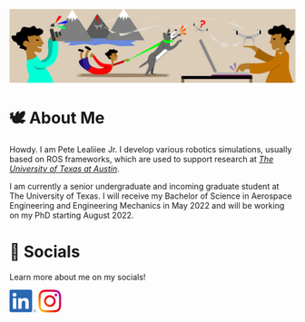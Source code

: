 ![_Pete Lealiiee Banner_](https://github.com/PeteLealiieeJ/PeteLealiieeJ/blob/main/images/gitbanner2.jpeg?raw=true)

# 🕊 About Me

Howdy. I am Pete Lealiiee Jr. I develop various robotics simulations, usually based on ROS frameworks, which are used to support research at [_The University of Texas at Austin_](https://www.ae.utexas.edu/research/controls-autonomy-robotics). 

I am currently a senior undergraduate and incoming graduate student at The University of Texas. I will receive my Bachelor of Science in Aerospace Engineering and Engineering Mechanics in May 2022 and will be working on my PhD starting August 2022.

# 🦭 Socials 

Learn more about me on my socials!

[<img src="https://github.com/PeteLealiieeJ/PeteLealiieeJ/blob/main/images/linkedIn.png?raw=true" height="40em" align="center" alt="Check out PeteLealiieeJ on LinkedIn" title="Check out PeteLealiieeJ on LinkedIn"/>](https://www.linkedin.com/in/PeteLealiieeJ/)
[<img src="https://github.com/PeteLealiieeJ/PeteLealiieeJ/blob/main/images/instagram.png?raw=true" height="40em" align="center" alt="Check out PeteLealiieeJ on Instagram" title="Check out PeteLealiieeJ on Instagram"/>](https://www.instagram.com/petelealiieejr/)


